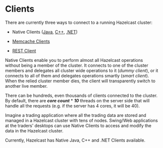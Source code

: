 
# Clients

There are currently three ways to connect to a running Hazelcast cluster:

- Native Clients ([Java](#java-client), [C++](#c-+-+-client), [.NET](#.net-client))

- [Memcache Clients](#memcache-client)

- [REST Client](#rest-client)



Native Clients enable you to perform almost all Hazelcast operations without being a member of the cluster. It connects to one of the cluster members and delegates all cluster wide operations to it (*dummy client*), or it connects to all of them and delegates operations smartly (*smart client*). When the relied cluster member dies, the client will transparently switch to another live member.

There can be hundreds, even thousands of clients connected to the cluster. By default, there are ***core count*** \* ***10*** threads on the server side that will handle all the requests (e.g. if the server has 4 cores, it will be 40).

Imagine a trading application where all the trading data are stored and managed in a Hazelcast cluster with tens of nodes. Swing/Web applications at the traders' desktops can use Native Clients to access and modify the data in the Hazelcast cluster.

Currently, Hazelcast has Native Java, C++ and .NET Clients available.

